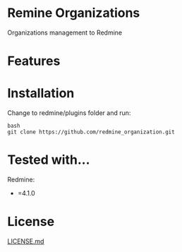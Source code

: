 Remine Organizations
====================
Organizations management to Redmine

Features
====================

Installation
====================
Change to redmine/plugins folder and run:
```
bash
git clone https://github.com/redmine_organization.git
```

Tested with...
====================

Redmine:
 * =4.1.0

License
====================

[LICENSE.md](README.md)